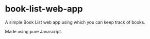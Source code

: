 # book-list-web-app
A simple Book List web app using which you can keep track of books.

Made using pure Javascript.
